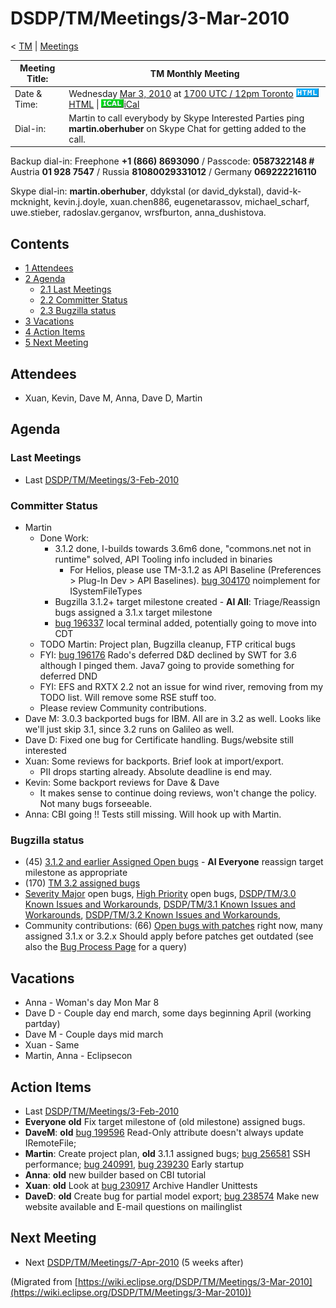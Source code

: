 

DSDP/TM/Meetings/3-Mar-2010
===========================

< [TM](./TM "DSDP/TM")‎ | [Meetings](./Meetings "DSDP/TM/Meetings")

| Meeting Title: | **TM Monthly Meeting** |
| --- | --- |
| Date & Time: | Wednesday [Mar 3, 2010](/index.php?title=Mar_3,_2010&action=edit&redlink=1 "Mar 3, 2010 (page does not exist)") at [1700 UTC / 12pm Toronto](http://www.timeanddate.com/worldclock/fixedtime.html?month=3&day=3&year=2010&hour=17&min=00&sec=0&p1=0)   ![Html.gif](./images/Html.gif)[HTML](http://www.google.com/calendar/embed?src=vn70im36r00qeusu8nme50cils@group.calendar.google.com&ctz=Canada/Toronto) \| ![Ical.gif](./images/Ical.gif)[iCal](http://www.google.com/calendar/ical/vn70im36r00qeusu8nme50cils@group.calendar.google.com/public/basic.ics) |
| Dial-in: | Martin to call everybody by Skype   Interested Parties ping **martin.oberhuber** on Skype Chat for getting added to the call. |

Backup dial-in: Freephone **+1 (866) 8693090** / Passcode: **0587322148 #**  
Austria **01 928 7547** / Russia **81080029331012** / Germany **069222216110**

Skype dial-in: **martin.oberhuber**, ddykstal (or david\_dykstal), david-k-mcknight, kevin.j.doyle, xuan.chen886, eugenetarassov, michael\_scharf, uwe.stieber, radoslav.gerganov, wrsfburton, anna_dushistova.  

Contents
--------

*   [1 Attendees](#Attendees)
*   [2 Agenda](#Agenda)
    *   [2.1 Last Meetings](#Last-Meetings)
    *   [2.2 Committer Status](#Committer-Status)
    *   [2.3 Bugzilla status](#Bugzilla-status)
*   [3 Vacations](#Vacations)
*   [4 Action Items](#Action-Items)
*   [5 Next Meeting](#Next-Meeting)

Attendees
---------

*   Xuan, Kevin, Dave M, Anna, Dave D, Martin

  

Agenda
------

### Last Meetings

*   Last [DSDP/TM/Meetings/3-Feb-2010](/DSDP/TM/Meetings/3-Feb-2010 "DSDP/TM/Meetings/3-Feb-2010")

### Committer Status

*   Martin
    *   Done Work:
        *   3.1.2 done, I-builds towards 3.6m6 done, "commons.net not in runtime" solved, API Tooling info included in binaries
            *   For Helios, please use TM-3.1.2 as API Baseline (Preferences > Plug-In Dev > API Baselines). [bug 304170](https://bugs.eclipse.org/bugs/show_bug.cgi?id=304170) noimplement for ISystemFileTypes
        *   Bugzilla 3.1.2+ target milestone created - **AI All**: Triage/Reassign bugs assigned a 3.1.x target milestone
        *   [bug 196337](https://bugs.eclipse.org/bugs/show_bug.cgi?id=196337) local terminal added, potentially going to move into CDT
    *   TODO Martin: Project plan, Bugzilla cleanup, FTP critical bugs
    *   FYI: [bug 196176](https://bugs.eclipse.org/bugs/show_bug.cgi?id=196176) Rado's deferred D&D declined by SWT for 3.6 although I pinged them. Java7 going to provide something for deferred DND
    *   FYI: EFS and RXTX 2.2 not an issue for wind river, removing from my TODO list. Will remove some RSE stuff too.
    *   Please review Community contributions.
*   Dave M: 3.0.3 backported bugs for IBM. All are in 3.2 as well. Looks like we'll just skip 3.1, since 3.2 runs on Galileo as well.
*   Dave D: Fixed one bug for Certificate handling. Bugs/website still interested
*   Xuan: Some reviews for backports. Brief look at import/export.
    *   PII drops starting already. Absolute deadline is end may.
*   Kevin: Some backport reviews for Dave & Dave
    *   It makes sense to continue doing reviews, won't change the policy. Not many bugs forseeable.
*   Anna: CBI going !! Tests still missing. Will hook up with Martin.

  

### Bugzilla status

*   (45) [3.1.2 and earlier Assigned Open bugs](https://bugs.eclipse.org/bugs/buglist.cgi?query_format=advanced&product=Target+Management&target_milestone=3.0&target_milestone=3.0.1&target_milestone=3.0.2&target_milestone=3.1+M2&target_milestone=3.1+M3&target_milestone=3.1+M4&target_milestone=3.1+M5&target_milestone=3.1+M6&target_milestone=3.1+M7&target_milestone=3.1+RC1&target_milestone=3.1+RC2&target_milestone=3.1+RC3&target_milestone=3.1+RC4&target_milestone=3.1&target_milestone=3.1.1&target_milestone=3.1.2&bug_status=UNCONFIRMED&bug_status=NEW&bug_status=ASSIGNED&bug_status=REOPENED&cmdtype=doit) \- **AI Everyone** reassign target milestone as appropriate
*   (170) [TM 3.2 assigned bugs](https://bugs.eclipse.org/bugs/buglist.cgi?field0-0-0=target_milestone;query_format=advanced;bug_status=UNCONFIRMED;bug_status=NEW;bug_status=ASSIGNED;bug_status=REOPENED;type0-0-0=substring;value0-0-0=3.2;product=Target%20Management)
*   [Severity Major](https://bugs.eclipse.org/bugs/buglist.cgi?query_format=advanced&classification=DSDP&product=Target+Management&bug_status=UNCONFIRMED&bug_status=NEW&bug_status=ASSIGNED&bug_status=REOPENED&bug_severity=blocker&bug_severity=critical&bug_severity=major&cmdtype=doit) open bugs, [High Priority](https://bugs.eclipse.org/bugs/buglist.cgi?query_format=advanced&classification=DSDP&product=Target+Management&bug_status=UNCONFIRMED&bug_status=NEW&bug_status=ASSIGNED&bug_status=REOPENED&cmdtype=doit&field0-0-0=priority&type0-0-0=regexp&value0-0-0=P%5B12%5D&field0-0-1=bug_severity&type0-0-1=regexp&value0-0-1=blocker%7Ccritical%7Cmajor) open bugs, [DSDP/TM/3.0 Known Issues and Workarounds](/DSDP/TM/3.0_Known_Issues_and_Workarounds "DSDP/TM/3.0 Known Issues and Workarounds"), [DSDP/TM/3.1 Known Issues and Workarounds](/DSDP/TM/3.1_Known_Issues_and_Workarounds "DSDP/TM/3.1 Known Issues and Workarounds"), [DSDP/TM/3.2 Known Issues and Workarounds](/DSDP/TM/3.2_Known_Issues_and_Workarounds "DSDP/TM/3.2 Known Issues and Workarounds"),
*   Community contributions: (66) [Open bugs with patches](https://bugs.eclipse.org/bugs/buglist.cgi?query_format=advanced&classification=DSDP&product=Target+Management&bug_status=UNCONFIRMED&bug_status=NEW&bug_status=ASSIGNED&bug_status=REOPENED&cmdtype=doit&field0-0-0=attachments.ispatch&type0-0-0=equals&value0-0-0=1) right now, many assigned 3.1.x or 3.2.x Should apply before patches get outdated (see also the [Bug Process Page](https://www.eclipse.org/dsdp/tm/development/bug_process.php) for a query)

  

  

Vacations
---------

*   Anna - Woman's day Mon Mar 8
*   Dave D - Couple day end march, some days beginning April (working partday)
*   Dave M - Couple days mid march
*   Xuan - Same
*   Martin, Anna - Eclipsecon

Action Items
------------

*   Last [DSDP/TM/Meetings/3-Feb-2010](/DSDP/TM/Meetings/3-Feb-2010 "DSDP/TM/Meetings/3-Feb-2010")
*   **Everyone** **old** Fix target milestone of (old milestone) assigned bugs.
*   **DaveM**: **old** [bug 199596](https://bugs.eclipse.org/bugs/show_bug.cgi?id=199596) Read-Only attribute doesn't always update IRemoteFile;
*   **Martin**: Create project plan, **old** 3.1.1 assigned bugs; [bug 256581](https://bugs.eclipse.org/bugs/show_bug.cgi?id=256581) SSH performance; [bug 240991](https://bugs.eclipse.org/bugs/show_bug.cgi?id=240991), [bug 239230](https://bugs.eclipse.org/bugs/show_bug.cgi?id=239230) Early startup
*   **Anna**: **old** new builder based on CBI tutorial
*   **Xuan**: **old** Look at [bug 230917](https://bugs.eclipse.org/bugs/show_bug.cgi?id=230917) Archive Handler Unittests
*   **DaveD**: **old** Create bug for partial model export; [bug 238574](https://bugs.eclipse.org/bugs/show_bug.cgi?id=238574) Make new website available and E-mail questions on mailinglist

Next Meeting
------------

*   Next [DSDP/TM/Meetings/7-Apr-2010](/DSDP/TM/Meetings/7-Apr-2010 "DSDP/TM/Meetings/7-Apr-2010") (5 weeks after)


(Migrated from [https://wiki.eclipse.org/DSDP/TM/Meetings/3-Mar-2010](https://wiki.eclipse.org/DSDP/TM/Meetings/3-Mar-2010))